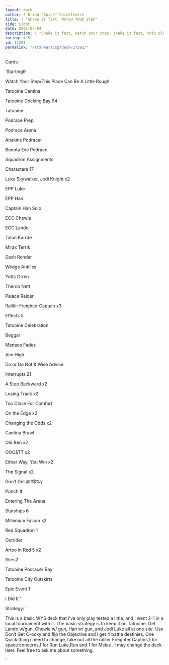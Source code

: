 ```yaml
---
layout: deck
author: ! Brian "Spick" Spicklemire
title: ! "Shake it fast  WATCH YOUR STEP"
side: Light
date: 2001-07-04
description: ! "Shake it fast, watch your step, shake it fast, this place can be a little rough."
rating: 4.5
id: 17291
permalink: "/starwarsccg/deck/17291/"
---
```

Cards: 

'Starting9 

Watch Your Step/This Place Can Be A Little Rough 

Tatooine Cantina 

Tatooine Docking Bay 94 

Tatooine 

Podrace Prep 

Podrace Arena 

Anakins Podracer 

Boonta Eve Podrace 

Squadron Assignments 


Characters 17 

Luke Skywalker, Jedi Knight x2 

EPP Luke 

EPP Han  

Captain Han Solo 

ECC Chewie 

ECC Lando 

Talon Karrde 

Mirax Terrik 

Dash Rendar 

Wedge Antilles 

Yotts Orren 

Theron Nett 

Palace Raider 

Ralltiir Freighter Captain x3 



Effects 5 

Tatooine Celebration 

Beggar 

Menace Fades 

Aim High  

Do or Do Not & Wise Advice 


Interrupts 21 

A Step Backward x2 

Losing Track x2 

Too Close For Comfort 

On the Edge x2 

Changing the Odds x2 

Cantina Brawl 

Old Ben x2 

OOC&TT x2 

Either Way, You Win x2 

The Signal x2 

Don’t Get @#$%y 

Punch It 

Entering The Arena


Starships 6 

Millenium Falcon x2 

Red Squadron 1 

Outrider 

Artoo in Red 5 x2 


Sites2

Tatooine Podracer Bay

Tatooine City Outskirts


Epic Event 1 

I Did It  '

Strategy: '

This is a basic WYS deck that i’ve only play tested a little, and  i went 2-1 in a local tournament with it. The basic strategy is to keep it on Tatooine. Get Lando w/gun, Chewie w/ gun, Han w/ gun, and Jedi Luke all at one site. Use Don’t Get C-ocky and flip the Objective and i get 4 battle destinies. One Quick thing i need to change, take out all the  raliter Freighter Captins,1 for space concerns,1 for Run Luke,Run and 1 for Melas . I may change the deck later. Feel free to ask me about something.

'

